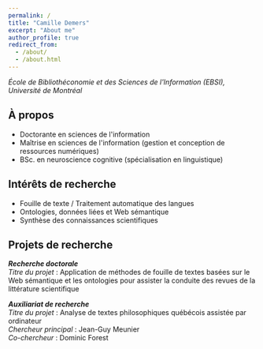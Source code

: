 ```yaml
---
permalink: /
title: "Camille Demers"
excerpt: "About me"
author_profile: true
redirect_from: 
  - /about/
  - /about.html
---
```


*École de Bibliothéconomie et des Sciences de l'Information (EBSI), Université de Montréal*

## À propos 
- Doctorante en sciences de l'information
- Maîtrise en sciences de l'information (gestion et conception de ressources numériques)
- BSc. en neuroscience cognitive (spécialisation en linguistique) 

## Intérêts de recherche
- Fouille de texte / Traitement automatique des langues
- Ontologies, données liées et Web sémantique
- Synthèse des connaissances scientifiques

## Projets de recherche 
***Recherche doctorale***  
*Titre du projet* : Application de méthodes de fouille de textes basées sur le Web sémantique et les ontologies pour assister la conduite des revues de la littérature scientifique

***Auxiliariat de recherche***  
*Titre du projet* : Analyse de textes philosophiques québécois assistée par ordinateur  
*Chercheur principal* : Jean-Guy Meunier  
*Co-chercheur* : Dominic Forest  

<!-- https://academicpages.github.io/markdown/ -->

